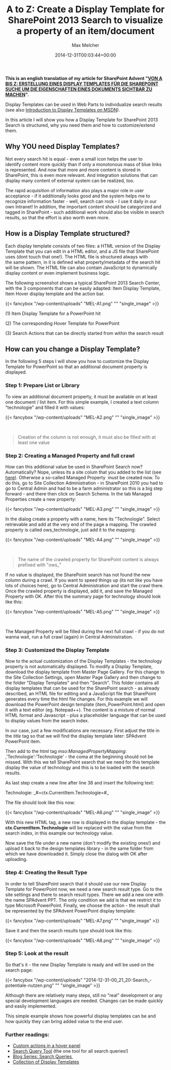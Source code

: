 ﻿---
title: 'A to Z: Create a Display Template for SharePoint 2013 Search to visualize a property of an item/document'
author: Max Melcher
aliases:
   - "/post/2014-12-31-z-create-display-template-sharepoint-2013-search-visualize-property-itemdocument/"
2014: "12"
type: post
date: 2014-12-31T00:03:44+00:00
url: /2014/12/z-create-display-template-sharepoint-2013-search-visualize-property-itemdocument/
yourls_shorturl:
  - http://melcher.it/s/3O
categories:
  - Customization
  - Search
  - SharePoint 2013

---
**This is an english translation of my article for SharePoint Advent "<a href="http://melcher.it/s/3w" target="_blank">VON A BIS Z: ERSTELLUNG EINES DISPLAY TEMPLATES FÜR DIE SHAREPOINT SUCHE UM DIE EIGENSCHAFTEN EINES DOKUMENTS SICHTBAR ZU MACHEN</a>".**

Display Templates can be used in Web Parts to individualize search results (see also <a title="Introduction to Display Templates on MSDN" href="http://msdn.microsoft.com/en-us/library/office/jj945138%28v=office.15%29.aspx#bk_introduction" target="_blank">Introduction to Display Templates on MSDN</a>).

In this article I will show you how a Display Template for SharePoint 2013 Search is structured, why you need them and how to customize/extend them.

## Why YOU need Display Templates?

Not every search hit is equal - even a small icon helps the user to identify content more quickly than if only a monotonous mass of blue links is represented. And now that more and more content is stored in SharePoint, this is even more relevant. And integration solutions that can display many content of external system can be realized, too.

The rapid acquisition of information also plays a major role in user acceptance - if it additionally looks good and the system helps me to recognize information faster - well, search can rock - I use it daily in our own Intranet! In addition, the important content should be categorized and tagged in SharePoint - such additional work should also be visible in search results, so that the effort is also worth even more.

## How is a Display Template structured?

Each display template consists of two files: a HTML version of the Display Template that you can edit in a HTML editor, and a JS file that SharePoint uses (dont touch that one!). The HTML file is structured always with the same pattern, in it is defined what property/metadata of the search hit will be shown. The HTML file can also contain JavaScript to dynamically display content or even implement business logic.

The following screenshot shows a typical SharePoint 2013 Search Center, with the 3 components that can be easily adapted: Item Display Template, Item Hover display template and the action bar.

{{< fancybox "/wp-content/uploads" "MEL-A1.png" "" "single_image" >}}

(1) Item Display Template for a PowerPoint hit
  
(2) The corresponding Hover Template for PowerPoint
  
(3) Search Actions that can be directly started from within the search result

## How can you change a Display Template?

In the following 5 steps I will show you how to customize the Display Template for PowerPoint so that an additional document property is displayed.

### Step 1: Prepare List or Library

To view an additional document property, it must be available on at least one document / list item. For this simple example, I created a text column "technologie" and filled it with values:

{{< fancybox "/wp-content/uploads" "MEL-A2.png" "" "single_image" >}}

&nbsp;

> Creation of the column is not enough, it must also be filled with at least one value

### Step 2: Creating a Managed Property and full crawl

How can this additional value be used in SharePoint Search now? Automatically? Nope, unless its a site colum that you added to the list (see <a href="http://melcher.it/s/3N" target="_blank">here</a>). Otherwise a so-called Managed Property  must be created now. To do this, go to Site Collection Administration - in SharePoint 2010 you had to go to Central Admin and had to be a farm administrator so this is a big step forward - and there then click on Search Schema. In the tab Managed Properties create a new property:

{{< fancybox "/wp-content/uploads" "MEL-A3.png" "" "single_image" >}}

In the dialog create a property with a name, here its "Technologie". Select retrievable and add at the very end of the page a mapping. The crawled property is called ows_technologie, just add it to the mapping:

{{< fancybox "/wp-content/uploads" "MEL-A4.png" "" "single_image" >}}

&nbsp;

> The name of the crawled property for SharePoint content is always prefixed with "ows_"

If no value is displayed, the SharePoint search has not found the new column during a crawl. If you want to speed things up (its not like you have lots of choices here), go to Central Administration and start the crawl there. Once the crawled property is displayed, add it, and save the Managed Property with OK. After this the summary page for technology should look like this:

{{< fancybox "/wp-content/uploads" "MEL-A5.png" "" "single_image" >}}

&nbsp;

The Managed Property will be filled during the next full crawl - if you do not wanna wait, run a full crawl (again) in Central Administration.

### Step 3: Customized the Display Template

Now to the actual customization of the Display Templates - the technology property is not automatically displayed. To modify a Display Template, download the display template from Master Page Gallery. For this change to the Site Collection Settings, open Master Page Gallery and then change to the folder "Display Templates" and then "Search". This folder contains all display templates that can be used for the SharePoint search - as already described, an HTML file for editing and a JavaScript file that SharePoint generates every time the html file changes. For this example we will download the PowerPoint design template (item_PowerPoint.html) and open it with a text editor (eg. Notepad++). The content is a mixture of normal HTML format and Javascript - plus a placeholder language that can be used to display values from the search index.

In our case, just a few modifications are necessary. First adjust the title in the _title_ tag so that we will find the display template later: SPAdvent PowerPoint item.
  
Then add to the html tag _mso:ManagedPropertyMapping_: ,’Technologie':’Technologie’ - the coma at the beginning should not be missed. With this we tell SharePoint search that we need for this template display the value of technology and this is to be loaded with the search results.

As last step create a new line after line 38 and insert the following text:

<div style="display: inline-block;">
  Technologie: _#=ctx.CurrentItem.Technologie=#_
</div>

The file should look like this now:

{{< fancybox "/wp-content/uploads" "MEL-A6.png" "" "single_image" >}}

With this new HTML tag, a new row is displayed in the display template - the **ctx.CurrentItem.Technologie** will be replaced with the value from the search index, in this example our technology value.

Now save the file under a new name (don't modify the existing ones!) and upload it back to the design templates library - in the same folder from which we have downloaded it. Simply close the dialog with OK after uploading.

### Step 4: Creating the Result Type

In order to tell SharePoint search that it should use our new Display Template for PowerPoint now, we need a new search result type. Go to the site settings and there to search result types. There we add a new one with the name SPAdvent PPT. The only condition we add is that we restrict it to type Microsoft PowerPoint. Finally, we choose the action - the result shall be represented by the SPAdvent PowerPoint display template:

{{< fancybox "/wp-content/uploads" "MEL-A7.png" "" "single_image" >}}

Save it and then the search results type should look like this:

{{< fancybox "/wp-content/uploads" "MEL-A8.png" "" "single_image" >}}

### Step 5: Look at the result

So that's it - the new Display Template is ready and will be used on the search page:

{{< fancybox "/wp-content/uploads" "2014-12-31-00_21_20-Search_-potentiale-nutzen.png" "" "single_image" >}}

Although there are relatively many steps, still no "real" development or any special development languages are needed. Changes can be made quickly and easily implemented.

This simple example shows how powerful display templates can be and how quickly they can bring added value to the end user.

### Further readings:

  * [Custom actions in a hover panel][1]
  * [Search Query Tool][2] (the one tool for all search queries!)
  * [Blog Series: Search Queries ][3]
  * [Collection of Display Templates][4]

 [1]: http://blogs.technet.com/b/tothesharepoint/archive/2013/09/18/how-to-add-a-custom-action-to-the-hover-panel-in-sharepoint-server-2013.aspx
 [2]: https://sp2013searchtool.codeplex.com/
 [3]: http://techmikael.blogspot.de/2014/03/sharepoint-search-queries-explained.html
 [4]: https://github.com/SPCSR/DisplayTemplates/tree/master/Search%20Display%20Templates
